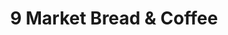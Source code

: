---
title: "9 Market Bread & Coffee"
url: /providencia/9-market-bread-und-coffee/
shop: comodidad
---